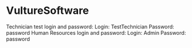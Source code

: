 # VultureSoftware

Technician test login and password:
Login: TestTechnician
Password: password
Human Resources login and password:
Login: Admin
Password: password
